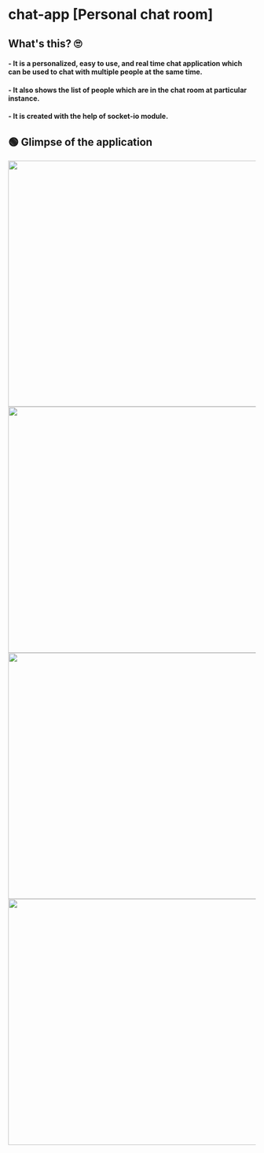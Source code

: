# chat-app [Personal chat room]

## What's this? 🙄

#### - It is a personalized, easy to use, and real time chat application which can be used to chat with multiple people at the same time.
#### - It also shows the list of people which are in the chat room at particular instance.
#### - It is created with the help of socket-io module.

## 🟢 Glimpse of the application 

<img src = "https://user-images.githubusercontent.com/76397035/165857392-722a2f5e-0d8b-4bf9-bdb1-b92f062da73b.png" height = "500" width = "800"/>

<img src = "https://user-images.githubusercontent.com/76397035/165857419-7f2abb8f-5dd0-4a93-aee3-547cf129da2b.png" height = "500" width = "800" />

<img src = "https://user-images.githubusercontent.com/76397035/165857448-ebd06da3-0680-431c-8da5-4781e52f0ee1.png" height = "500" width = "800" />

<img src = "https://user-images.githubusercontent.com/76397035/165857466-731f6196-4e1a-466e-917f-3781600b1c25.png" height = "500" width = "800" />
